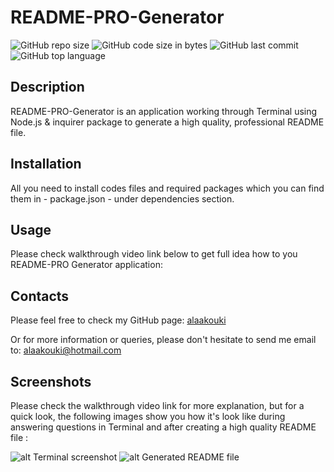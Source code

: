 # README-PRO-Generator
![GitHub repo size](https://img.shields.io/github/repo-size/alaakouki/README-PRO-Generator?color=orange)
![GitHub code size in bytes](https://img.shields.io/github/languages/code-size/alaakouki/README-PRO-Generator?color=orange)
![GitHub last commit](https://img.shields.io/github/last-commit/alaakouki/README-PRO-Generator?color=orange)
![GitHub top language](https://img.shields.io/github/languages/top/alaakouki/README-PRO-Generator?color=orange)

## Description
README-PRO-Generator is an application working through Terminal using
Node.js & inquirer package to generate a high quality, professional README file.

## Installation
All you need to install codes files and required packages which you can find them in - package.json - under dependencies section.

## Usage
Please check walkthrough video link below to get full idea how to you README-PRO Generator application:

## Contacts
Please feel free to check my GitHub page: [alaakouki](https://github.com/alaakouki?tab=repositories)

Or for more information or queries, please don't hesitate to send me email to: alaakouki@hotmail.com

## Screenshots
Please check the walkthrough video link for more explanation, but for a quick look, the following images show you how it's look like during answering questions in Terminal and after creating a high quality README file :

![alt Terminal screenshot](./assets/images/Alaa-Kouki-portfolio-desktop-size.png)
![alt Generated README file](./assets/images/Alaa-Kouki-portfolio-mobile-size.png)